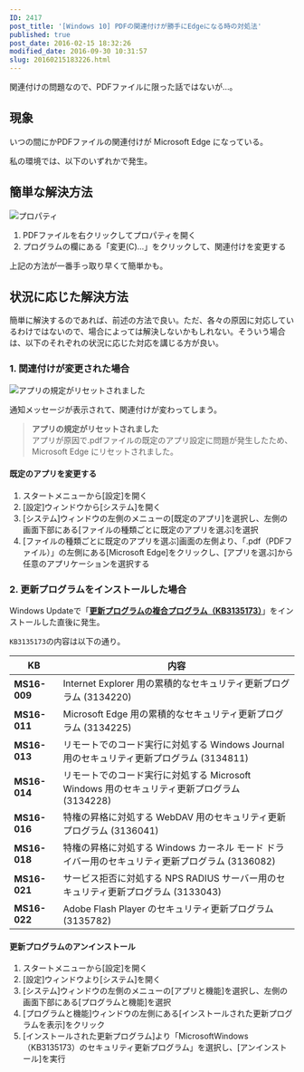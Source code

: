 ```yaml
---
ID: 2417
post_title: '[Windows 10] PDFの関連付けが勝手にEdgeになる時の対処法'
published: true
post_date: 2016-02-15 18:32:26
modified_date: 2016-09-30 10:31:57
slug: 20160215183226.html
---
```

<p>関連付けの問題なので、PDFファイルに限った話ではないが…。</p>
<p><!--more--></p>
<h2>現象</h2>
<p>いつの間にかPDFファイルの関連付けが Microsoft Edge になっている。</p>
<p>私の環境では、以下のいずれかで発生。</p>
<h2>簡単な解決方法</h2>
<img decoding="async" lazyload="lazy" src="https://i.imgur.com/054ysLDl.png" alt="プロパティ" />
<ol>
<li>PDFファイルを右クリックしてプロパティを開く</li>
<li>プログラムの欄にある「変更(C)&#8230;」をクリックして、関連付けを変更する</li>
</ol>
<p>上記の方法が一番手っ取り早くて簡単かも。</p>
<h2>状況に応じた解決方法</h2>
<p>簡単に解決するのであれば、前述の方法で良い。ただ、各々の原因に対応しているわけではないので、場合によっては解決しないかもしれない。そういう場合は、以下のそれぞれの状況に応じた対応を講じる方が良い。</p>
<h3>1. 関連付けが変更された場合</h3>
<img decoding="async" lazyload="lazy" src="https://i.imgur.com/RHpZhF3.png" alt="アプリの規定がリセットされました" />
<p>通知メッセージが表示されて、関連付けが変わってしまう。</p>
<blockquote><p>
  <strong>アプリの規定がリセットされました</strong><br />
  アプリが原因で.pdfファイルの既定のアプリ設定に問題が発生したため、Microsoft Edge にリセットされました。
</p></blockquote>
<h4>既定のアプリを変更する</h4>
<ol>
<li>スタートメニューから[設定]を開く</li>
<li>[設定]ウィンドウから[システム]を開く</li>
<li>[システム]ウィンドウの左側のメニューの[既定のアプリ]を選択し、左側の画面下部にある[ファイルの種類ごとに既定のアプリを選ぶ]を選択</li>
<li>[ファイルの種類ごとに既定のアプリを選ぶ]画面の左側より、「.pdf（PDFファイル）」の左側にある[Microsoft Edge]をクリックし、[アプリを選ぶ]から任意のアプリケーションを選択する</li>
</ol>
<h3>2. 更新プログラムをインストールした場合</h3>
<p>Windows Updateで「<a href="https://support.microsoft.com/ja-jp/kb/3135173"><strong>更新プログラムの複合プログラム（KB3135173）</strong></a>」をインストールした直後に発生。</p>
<p><code>KB3135173</code>の内容は以下の通り。</p>
<table>
<thead>
<tr>
<th>KB</th>
<th>内容</th>
</tr>
</thead>
<tbody>
<tr>
<td><strong>MS16-009</strong></td>
<td>Internet Explorer 用の累積的なセキュリティ更新プログラム (3134220)</td>
</tr>
<tr>
<td><strong>MS16-011</strong></td>
<td>Microsoft Edge 用の累積的なセキュリティ更新プログラム (3134225)</td>
</tr>
<tr>
<td><strong>MS16-013</strong></td>
<td>リモートでのコード実行に対処する Windows Journal 用のセキュリティ更新プログラム (3134811)</td>
</tr>
<tr>
<td><strong>MS16-014</strong></td>
<td>リモートでのコード実行に対処する Microsoft Windows 用のセキュリティ更新プログラム (3134228)</td>
</tr>
<tr>
<td><strong>MS16-016</strong></td>
<td>特権の昇格に対処する WebDAV 用のセキュリティ更新プログラム (3136041)</td>
</tr>
<tr>
<td><strong>MS16-018</strong></td>
<td>特権の昇格に対処する Windows カーネル モード ドライバー用のセキュリティ更新プログラム (3136082)</td>
</tr>
<tr>
<td><strong>MS16-021</strong></td>
<td>サービス拒否に対処する NPS RADIUS サーバー用のセキュリティ更新プログラム (3133043)</td>
</tr>
<tr>
<td><strong>MS16-022</strong></td>
<td>Adobe Flash Player のセキュリティ更新プログラム (3135782)</td>
</tr>
</tbody>
</table>
<h4>更新プログラムのアンインストール</h4>
<ol>
<li>スタートメニューから[設定]を開く</li>
<li>[設定]ウィンドウより[システム]を開く</li>
<li>[システム]ウィンドウの左側のメニューの[アプリと機能]を選択し、左側の画面下部にある[プログラムと機能]を選択</li>
<li>[プログラムと機能]ウィンドウの左側にある[インストールされた更新プログラムを表示]をクリック</li>
<li>[インストールされた更新プログラム]より「MicrosoftWindows（KB3135173）のセキュリティ更新プログラム」を選択し、[アンインストール]を実行</li>
</ol>